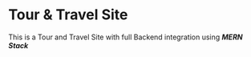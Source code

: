 # Tour & Travel Site
This is a Tour and Travel Site with full Backend integration using _**MERN Stack**_
